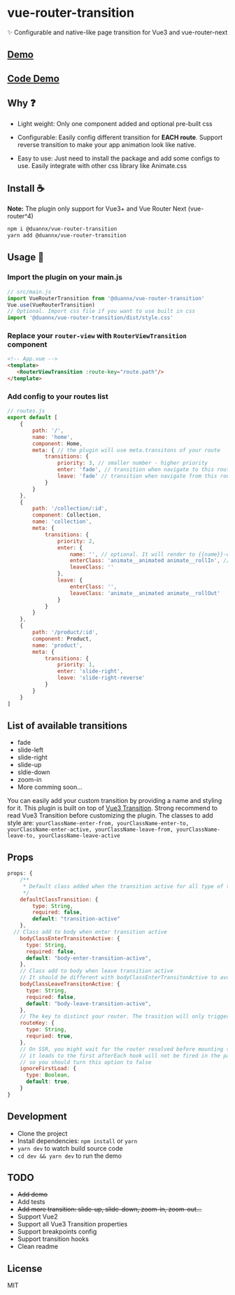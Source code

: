 # vue-router-transition
✨ Configurable and native-like page transition for Vue3 and vue-router-next

## [Demo](https://duannx.github.io/vue-router-transition/)

## [Code Demo](https://github.com/duannx/vue-router-transition/tree/master/dev/src)

## Why :question:
 - Light weight: Only one component added and optional pre-built css
   
 - Configurable: Easily config different transition for **EACH route**. Support reverse transition to make your app animation look like native.
   
 - Easy to use: Just need to install the package and add some configs to use. Easily integrate with other css library like Animate.css
 
## Install :coffee:
**Note:** The plugin only support for Vue3+ and Vue Router Next (vue-router^4)

```bash
npm i @duannx/vue-router-transition
yarn add @duannx/vue-router-transition
```

## Usage :rocket:
### Import the plugin on your main.js
```js
// src/main.js
import VueRouterTransition from '@duannx/vue-router-transition'
Vue.use(VueRouterTransition)
// Optional. Import css file if you want to use built in css
import '@duannx/vue-router-transition/dist/style.css'
```
### Replace your `router-view` with `RouterViewTransition` component
```html
<!-- App.vue -->
<template>
   <RouterViewTransition :route-key="route.path"/>
</template>
```
### Add config to your routes list
```js
// routes.js
export default [
    {
        path: '/',
        name: 'home',
        component: Home,
        meta: { // the plugin will use meta.transitons of your route
            transitions: {
                priority: 3, // smaller number - higher priority
                enter: 'fade', // transition when navigate to this route
                leave: 'fade' // transition when navigate from this route
            }
        }
    },
    {
        path: '/collection/:id',
        component: Collection,
        name: 'collection',
        meta: {
            transitions: {
                priority: 2,
                enter: {
                    name: '', // optional. It will render to {{name}}-enter-to {{name}}-enter-from {{name}}-leave-to {{name}}-leave-from
                    enterClass: 'animate__animated animate__rollIn', // integrate with animate.css.
                    leaveClass: ''
                },
                leave: {
                    enterClass: '',
                    leaveClass: 'animate__animated animate__rollOut'
                }
            }
        }
    },
    {
        path: '/product/:id',
        component: Product,
        name: 'product',
        meta: {
            transitions: {
                priority: 1,
                enter: 'slide-right',
                leave: 'slide-right-reverse'
            }
        }
    }
]
```


## List of available transitions
- fade
- slide-left
- slide-right
- slide-up
- sldie-down
- zoom-in
- More comming soon...

You can easily add your custom transition by providing a name and styling for it. This plugin is built on top of [Vue3 Transition](https://v3.vuejs.org/guide/transitions-overview.html). Strong recommend to read Vue3 Transition before customizing the plugin. The classes to add style are: `yourClassName-enter-from, yourClassName-enter-to, yourClassName-enter-active, yourClassName-leave-from, yourClassName-leave-to, yourClassName-leave-active`

## Props 
```js
props: {
    /**
     * Default class added when the transition active for all type of transitions
     */
    defaultClassTransition: {
        type: String,
        required: false,
        default: "transition-active"
    },
  // Class add to body when enter transition active
    bodyClassEnterTransitonActive: {
      type: String,
      required: false,
      default: "body-enter-transition-active",
    },
    // Class add to body when leave transition active
    // It should be different with bodyClassEnterTransitonActive to avoid conflict and accident remove other class
    bodyClassLeaveTransitonActive: {
      type: String,
      required: false,
      default: "body-leave-transition-active",
    },
    // The key to distinct your router. The trasition will only trigger when the key is changed
    routeKey: {
      type: String,
      requried: true,
    },
    // On SSR, you might wait for the router resolved before mounting the app
    // it leads to the first afterEach hook will not be fired in the page load
    // so you should turn this option to false
    ignoreFirstLoad: {
      type: Boolean,
      default: true,
    }  
}
```

## Development
- Clone the project
- Install dependencies: `npm install` or `yarn`
- `yarn dev` to watch build source code
- `cd dev && yarn dev` to run the demo

## TODO
- <del> Add demo </del>
- Add tests
- <del> Add more transition: slide-up, slide-down, zoom-in, zoom-out... </del>
- Support Vue2
- Support all Vue3 Transition properties
- Support breakpoints config
- Support transition hooks
- Clean readme

## License
MIT
